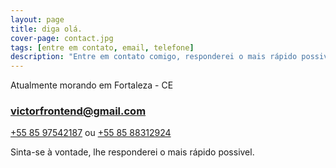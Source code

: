 ```yaml
---
layout: page
title: diga olá.
cover-page: contact.jpg
tags: [entre em contato, email, telefone]
description: "Entre em contato comigo, responderei o mais rápido possivel."
---
```


Atualmente morando em Fortaleza - CE

### [victorfrontend@gmail.com](mailto:victorfrontend@gmail.com)

[+55 85 97542187](tel:8597542187) ou [+55 85 88312924](tel:8588312924)

Sinta-se à vontade, lhe responderei o mais rápido possivel.

<a href="https://github.com/{{ site.social.github }}" class="social-button">
    <i class="icon-github-circled"></i>
</a>
<a href="https://twitter.com/{{ site.social.username }}" class="social-button">
    <i class="icon-twitter"></i>
</a>
<a href="https://www.instagram.com/{{ site.social.username }}" class="social-button">
    <i class="icon-instagram"></i>
</a>
<a href="https://www.facebook.com/{{ site.social.username }}" class="social-button">
    <i class="icon-facebook"></i>
</a>
<a href="https://plus.google.com/{{ site.social.google_plus }}" class="social-button">
    <i class="icon-gplus"></i>
</a>
<!-- <a href="https://www.linkedin.com/in/{{ site.social.linkedin }}" class="social-button">
    <i class="icon-linkedin"></i>
</a> -->
<a href="http://www.last.fm/user/{{ site.social.username }}" class="social-button">
    <i class="icon-lastfm"></i>
</a>

